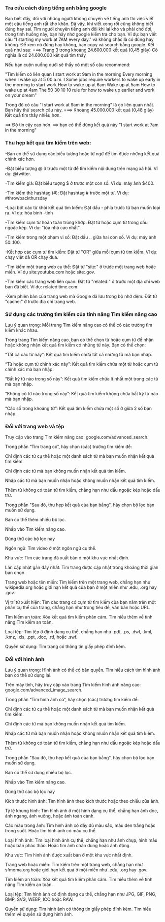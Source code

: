 ### Tra cứu cách dùng tiếng anh bằng google

Bạn biết đấy, đối với những người không chuyên về tiếng anh thì việc viết một câu tiếng anh rất khó khăn. Đã vậy, khi viết xong rồi cũng không biết đúng hay sai. Tìm người chuyên tiếng anh đôi khi lại khó và phải chờ đợi, trong tình huống này, bạn hãy nhờ google kiểm tra cho bạn. 
Ví dụ: bạn viết câu "I starting my work at 7AM every day." và không chắc là có đúng hay không. 
Để xem nó đúng hay không, bạn copy và search bằng google. Kết quả như sau:
===> Trang 3 trong khoảng 24.600.000 kết quả (0,45 giây) 
Có nghĩa là có 24.600.000 kết quả tìm thấy

Nếu bạn cuộn xuống dưới sẽ thấy có một số câu recommend:

"Tìm kiếm có liên quan
I start work at 9am in the morning
Every morning when I wake up at 5 00 a.m. I
Some jobs require workers to wake up early in the morning to start work
How to wake up at 6am
Wake up at 5am
How to wake up at 4am
The 50 30 10 10 rule for how to wake up earlier and work on your dream"

Trong đó có câu "I start work at 9am in the morning" là có liên quan nhất. Bạn hãy thử search câu này.
===> Khoảng 45.000.000 kết quả (0,48 giây) 
Kết quả tìm thấy nhiều hơn.

==> Độ tin cậy cao hơn. ==> bạn có thể dùng kết quả này "I start work at 7am in the morning"

### Thu hẹp kết quả tìm kiếm trên web:
-Bạn có thể sử dụng các biểu tượng hoặc từ ngữ để tìm được những kết quả chính xác hơn.

-Đặt biểu tượng @ ở trước một từ để tìm kiếm nội dung trên mạng xã hội. Ví dụ: @twitter.

-Tìm kiếm giá: Đặt biểu tượng $ ở trước một con số. Ví dụ: máy ảnh $400.

-Tìm kiếm thẻ hashtag (#): Đặt hashtag # trước một từ. Ví dụ: #throwbackthursday

-Loại bớt các từ khỏi kết quả tìm kiếm: Đặt dấu - phía trước từ bạn muốn loại ra. Ví dụ: hòa bình -tỉnh

-Tìm kiếm cụm từ hoàn toàn trùng khớp: Đặt từ hoặc cụm từ trong dấu ngoặc kép. Ví dụ: "tòa nhà cao nhất".

-Tìm kiếm trong một phạm vi số: Đặt dấu .. giữa hai con số. Ví dụ: máy ảnh $50..$100.

-Kết hợp các cụm từ tìm kiếm: Đặt từ "OR" giữa mỗi cụm từ tìm kiếm. Ví dụ: chạy việt dã OR chạy đua.

-Tìm kiếm một trang web cụ thể: Đặt từ "site:" ở trước một trang web hoặc miền. Ví dụ site:youtube.com hoặc site:.gov.

-Tìm kiếm các trang web liên quan: Đặt từ "related:" ở trước một địa chỉ web bạn đã biết. Ví dụ: related:time.com.

-Xem phiên bản của trang web mà Google đã lưu trong bộ nhớ đệm: Đặt từ "cache:" ở trước địa chỉ trang web.

### Sử dụng các trường tìm kiếm của tính năng Tìm kiếm nâng cao
Lưu ý quan trọng: Mỗi trang Tìm kiếm nâng cao có thể có các trường tìm kiếm khác nhau.

Trong trang Tìm kiếm nâng cao, bạn có thể chọn từ hoặc cụm từ để nhận hoặc không nhận kết quả tìm kiếm có những từ này. Bạn có thể chọn:

“Tất cả các từ này”: Kết quả tìm kiếm chứa tất cả những từ mà bạn nhập.

“Từ hoặc cụm từ chính xác này”: Kết quả tìm kiếm chứa một từ hoặc cụm từ chính xác mà bạn nhập.

“Bất kỳ từ nào trong số này”: Kết quả tìm kiếm chứa ít nhất một trong các từ mà bạn nhập.

“Không có từ nào trong số này”: Kết quả tìm kiếm không chứa bất kỳ từ nào mà bạn nhập.

“Các số trong khoảng từ”: Kết quả tìm kiếm chứa một số ở giữa 2 số bạn nhập.

### Đối với trang web và tệp
Truy cập vào trang Tìm kiếm nâng cao: google.com/advanced_search.

Trong phần “Tìm trang có”, hãy chọn (các) trường tìm kiếm để:

Chỉ định các từ cụ thể hoặc một danh sách từ mà bạn muốn nhận kết quả tìm kiếm.

Chỉ định các từ mà bạn không muốn nhận kết quả tìm kiếm.

Nhập các từ mà bạn muốn nhận hoặc không muốn nhận kết quả tìm kiếm.

Thêm từ không có toán tử tìm kiếm, chẳng hạn như dấu ngoặc kép hoặc dấu trừ.

Trong phần "Sau đó, thu hẹp kết quả của bạn bằng", hãy chọn bộ lọc bạn muốn sử dụng.

Bạn có thể thêm nhiều bộ lọc.

Nhấp vào Tìm kiếm nâng cao.

Dùng thử các bộ lọc này

Ngôn ngữ: Tìm video ở một ngôn ngữ cụ thể.

Khu vực: Tìm các trang đã xuất bản ở một khu vực nhất định.

Lần cập nhật gần đây nhất: Tìm trang được cập nhật trong khoảng thời gian bạn chọn.

Trang web hoặc tên miền: Tìm kiếm trên một trang web, chẳng hạn như wikipedia.org hoặc giới hạn kết quả của bạn ở một miền như .edu, .org hay .gov.

Vị trí từ xuất hiện: Tìm các trang có cụm từ tìm kiếm của bạn nằm trên một phần cụ thể của trang, chẳng hạn như trong tiêu đề, văn bản hoặc URL.

Tìm kiếm an toàn: Xóa kết quả tìm kiếm phản cảm. Tìm hiểu thêm về tính năng Tìm kiếm an toàn.

Loại tệp: Tìm tệp ở định dạng cụ thể, chẳng hạn như .pdf, .ps, .dwf, .kml, .kmz, .xls, .ppt, .doc, .rtf, hoặc .swf.

Quyền sử dụng: Tìm trang có thông tin giấy phép đính kèm.

### Đối với hình ảnh
Lưu ý quan trọng: Hình ảnh có thể có bản quyền. Tìm hiểu cách tìm hình ảnh bạn có thể sử dụng lại.

Trên máy tính, hãy truy cập vào trang Tìm kiếm hình ảnh nâng cao: google.com/advanced_image_search.

Trong phần “Tìm hình ảnh có”, hãy chọn (các) trường tìm kiếm để:

Chỉ định các từ cụ thể hoặc một danh sách từ mà bạn muốn nhận kết quả tìm kiếm.

Chỉ định các từ mà bạn không muốn nhận kết quả tìm kiếm.

Nhập các từ mà bạn muốn nhận hoặc không muốn nhận kết quả tìm kiếm.

Thêm từ không có toán tử tìm kiếm, chẳng hạn như dấu ngoặc kép hoặc dấu trừ.

Trong phần "Sau đó, thu hẹp kết quả của bạn bằng", hãy chọn bộ lọc bạn muốn sử dụng.

Bạn có thể sử dụng nhiều bộ lọc.

Nhấp vào Tìm kiếm nâng cao.

Dùng thử các bộ lọc này

Kích thước hình ảnh: Tìm hình ảnh theo kích thước hoặc theo chiều của ảnh.

Tỷ lệ khung hình: Tìm hình ảnh ở một hình dạng cụ thể, chẳng hạn ảnh dọc, ảnh ngang, ảnh vuông, hoặc ảnh toàn cảnh.

Các màu trong ảnh: Tìm hình ảnh có đầy đủ màu sắc, màu đen trắng hoặc trong suốt. Hoặc tìm hình ảnh có màu cụ thể.

Loại hình ảnh: Tìm loại hình ảnh cụ thể, chẳng hạn như ảnh chụp, hình mẫu hoặc bản phác thảo. Hoặc tìm ảnh chân dung hoặc ảnh động.

Khu vực: Tìm hình ảnh được xuất bản ở một khu vực nhất định.

Trang web hoặc miền: Tìm kiếm trên một trang web, chẳng hạn như sfmoma.org hoặc giới hạn kết quả ở một miền như .edu, .org hay .gov.

Tìm kiếm an toàn: Xóa kết quả tìm kiếm phản cảm. Tìm hiểu thêm về tính năng Tìm kiếm an toàn.

Loại tệp: Tìm hình ảnh có định dạng cụ thể, chẳng hạn như JPG, GIF, PNG, BMP, SVG, WEBP, ICO hoặc RAW.

Quyền sử dụng: Tìm hình ảnh có thông tin giấy phép đính kèm. Tìm hiểu thêm về quyền sử dụng hình ảnh.